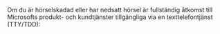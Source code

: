 <Token xmlns:xlink="http://www.w3.org/1999/xlink">Om du är hörselskadad eller har nedsatt hörsel är fullständig åtkomst till Microsofts produkt- och kundtjänster tillgängliga via en texttelefontjänst (TTY/TDD):</Token>

<!--HONumber=May16_HO2-->



